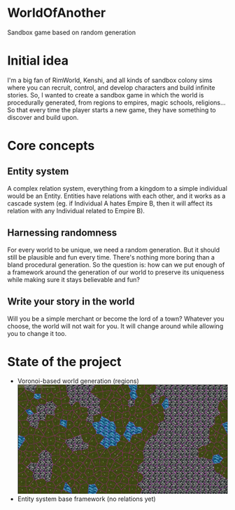 # WorldOfAnother
 Sandbox game based on random generation

# Initial idea
I'm a big fan of RimWorld, Kenshi, and all kinds of sandbox colony sims where you can recruit, control, and develop characters and build infinite stories.
So, I wanted to create a sandbox game in which the world is procedurally generated, from regions to empires, magic schools, religions...
So that every time the player starts a new game, they have something to discover and build upon.

# Core concepts
## Entity system
A complex relation system, everything from a kingdom to a simple individual would be an Entity.
Entities have relations with each other, and it works as a cascade system (eg. if Individual A hates Empire B, then it will affect its relation with any Individual related to Empire B).

## Harnessing randomness
For every world to be unique, we need a random generation. But it should still be plausible and fun every time. There's nothing more boring than a bland procedural generation.
So the question is: how can we put enough of a framework around the generation of our world to preserve its uniqueness while making sure it stays believable and fun?

## Write your story in the world
Will you be a simple merchant or become the lord of a town? Whatever you choose, the world will not wait for you. It will change around while allowing you to change it too.

# State of the project
- Voronoi-based world generation (regions)
![World generation example](/Resources/WGSC.png)
- Entity system base framework (no relations yet)
